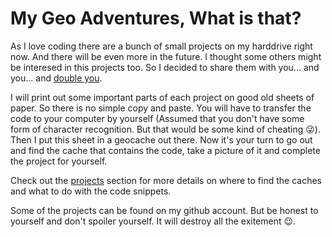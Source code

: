 # My Geo Adventures, What is that?
As I love coding there are a bunch of small projects on my harddrive right now. And there will be even more in the future. I thought some others might be interesed in this projects too. So I decided to share them with you... and you... and [double you](https://www.youtube.com/watch?v=nUHrYgq3U6E).

I will print out some important parts of each project on good old sheets of paper. So there is no simple copy and paste. You will have to transfer the code to your computer by yourself (Assumed that you don't have some form of character recognition. But that would be some kind of cheating 😜). Then I put this sheet in a geocache out there. Now it's your turn to go out and find the cache that contains the code, take a picture of it and complete the project for yourself.

Check out the [projects](projects "self") section for more details on where to find the caches and what to do with the code snippets.

Some of the projects can be found on my github account. But be honest to yourself and don't spoiler yourself. It will destroy all the exitement 😉.
